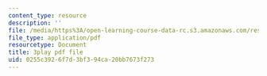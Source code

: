 ```yaml
---
content_type: resource
description: ''
file: /media/https%3A/open-learning-course-data-rc.s3.amazonaws.com/res-ec-001-exploring-fairness-in-machine-learning-for-international-development-spring-2020/0255c3926f7d3bf394ca20bb7673f273_Nc2qMVsHkgc.pdf
file_type: application/pdf
resourcetype: Document
title: 3play pdf file
uid: 0255c392-6f7d-3bf3-94ca-20bb7673f273
---
```

